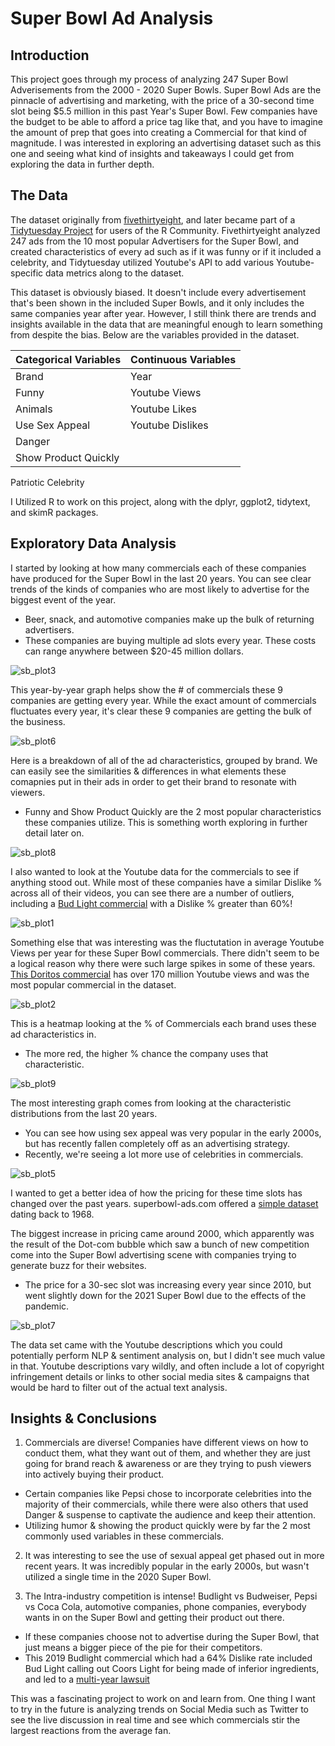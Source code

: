 # Super Bowl Ad Analysis

## Introduction
  
This project goes through my process of analyzing 247 Super Bowl Adverisements from the 2000 - 2020 Super Bowls.  Super Bowl Ads are the pinnacle of advertising and marketing, with the price of a 30-second time slot being $5.5 million in this past Year's Super Bowl.  Few companies have the budget to be able to afford a price tag like that, and you have to imagine the amount of prep that goes into creating a Commercial for that kind of magnitude.  I was interested in exploring an advertising dataset such as this one and seeing what kind of insights and takeaways I could get from exploring the data in further depth.

## The Data
The dataset originally from [fivethirtyeight](https://projects.fivethirtyeight.com/super-bowl-ads/), and later became part of a [Tidytuesday Project](https://github.com/rfordatascience/tidytuesday) for users of the R Community.  Fivethirtyeight analyzed 247 ads from the 10 most popular Advertisers for the Super Bowl, and created characteristics of every ad such as if it was funny or if it included a celebrity, and Tidytuesday utilized Youtube's API to add various Youtube-specific data metrics along to the dataset.

This dataset is obviously biased.  It doesn't include every advertisement that's been shown in the included Super Bowls, and it only includes the same companies year after year.  However, I still think there are trends and insights available in the data that are meaningful enough to learn something from despite the bias.  Below are the variables provided in the dataset.

Categorical Variables      | Continuous Variables    
-------------------------- | ---------------------- 
Brand | Year  
Funny               | Youtube Views
Animals           | Youtube Likes
Use Sex Appeal        | Youtube Dislikes
Danger  | 
Show Product Quickly          | 
Patriotic
Celebrity

I Utilized R to work on this project, along with the dplyr, ggplot2, tidytext, and skimR packages.

## Exploratory Data Analysis

I started by looking at how many commercials each of these companies have produced for the Super Bowl in the last 20 years.  You can see clear trends of the kinds of companies who are most likely to advertise for the biggest event of the year. 
  * Beer, snack, and automotive companies make up the bulk of returning advertisers.
  * These companies are buying multiple ad slots every year.  These costs can range anywhere between $20-45 million dollars.

![sb_plot3](https://user-images.githubusercontent.com/16946556/110707974-e7e88500-81ae-11eb-8016-21c46014f54f.png)

This year-by-year graph helps show the # of commercials these 9 companies are getting every year.  While the exact amount of commercials fluctuates every year, it's clear these 9 companies are getting the bulk of the business.

![sb_plot6](https://user-images.githubusercontent.com/16946556/110707969-e74fee80-81ae-11eb-8bdf-ba6dae8d6d6f.png)

Here is a breakdown of all of the ad characteristics, grouped by brand.  We can easily see the similarities & differences in what elements these comapnies put in their ads in order to get their brand to resonate with viewers.
  * Funny and Show Product Quickly are the 2 most popular characteristics these companies utilize.  This is something worth exploring in further detail later on.

![sb_plot8](https://user-images.githubusercontent.com/16946556/110707980-e919b200-81ae-11eb-961c-2f3a35b745e3.png)

I also wanted to look at the Youtube data for the commercials to see if anything stood out.  While most of these companies have a similar Dislike % across all of their videos, you can see there are a number of outliers, including a [Bud Light commercial](https://www.youtube.com/watch?v=hkSQ2Vr41bM) with a Dislike % greater than 60%!  

![sb_plot1](https://user-images.githubusercontent.com/16946556/110707979-e8811b80-81ae-11eb-857f-e1f37eb76cad.png)

Something else that was interesting was the fluctutation in average Youtube Views per year for these Super Bowl commercials.  There didn't seem to be a logical reason why there were such large spikes in some of these years.  [This Doritos commercial](https://www.youtube.com/watch?v=6SWNLDdnz0A) has over 170 million Youtube views and was the most popular commercial in the dataset.

![sb_plot2](https://user-images.githubusercontent.com/16946556/110709113-9214dc80-81b0-11eb-8dc7-d0e819398fb2.png)

This is a heatmap looking at the % of Commercials each brand uses these ad characteristics in.  
  * The more red, the higher % chance the company uses that characteristic.

![sb_plot9](https://user-images.githubusercontent.com/16946556/110708079-0cdcf800-81af-11eb-92eb-53d008f77024.png)

The most interesting graph comes from looking at the characteristic distributions from the last 20 years.  
  * You can see how using sex appeal was very popular in the early 2000s, but has recently fallen completely off as an advertising strategy.  
  * Recently, we're seeing a lot more use of celebrities in commercials.

![sb_plot5](https://user-images.githubusercontent.com/16946556/111010781-5e6eb980-834c-11eb-9db3-8c2a05bc7f7f.png)


I wanted to get a better idea of how the pricing for these time slots has changed over the past years.  superbowl-ads.com offered a [simple dataset](https://superbowl-ads.com/cost-of-super-bowl-advertising-breakdown-by-year/) dating back to 1968.  

The biggest increase in pricing came around 2000, which apparently was the result of the Dot-com bubble which saw a bunch of new competition come into the Super Bowl advertising scene with companies trying to generate buzz for their websites.
  * The price for a 30-sec slot was increasing every year since 2010, but went slightly down for the 2021 Super Bowl due to the effects of the pandemic.

![sb_plot7](https://user-images.githubusercontent.com/16946556/110707981-e919b200-81ae-11eb-84a8-a72fcc3bb3d4.png)


The data set came with the Youtube descriptions which you could potentially perform NLP & sentiment analysis on, but I didn't see much value in that.  Youtube descriptions vary wildly, and often include a lot of copyright infringement details or links to other social media sites & campaigns that would be hard to filter out of the actual text analysis.

## Insights & Conclusions

1. Commercials are diverse!  Companies have different views on how to conduct them, what they want out of them, and whether they are just going for brand reach & awareness or are they trying to push viewers into actively buying their product.  
  * Certain companies like Pepsi chose to incorporate celebrities into the majority of their commercials, while there were also others that used Danger & suspense to captivate the audience and keep their attention.  
  * Utilizing humor & showing the product quickly were by far the 2 most commonly used variables in these commercials.

2. It was interesting to see the use of sexual appeal get phased out in more recent years.  It was incredibly popular in the early 2000s, but wasn't utilized a single time in the 2020 Super Bowl.

3. The Intra-industry competition is intense!  Budlight vs Budweiser, Pepsi vs Coca Cola, automotive companies, phone companies, everybody wants in on the Super Bowl and getting their product out there.
  * If these companies choose not to advertise during the Super Bowl, that just means a bigger piece of the pie for their competitors.
  * This 2019 Budlight commercial which had a 64% Dislike rate included Bud Light calling out Coors Light for being made of inferior ingredients, and led to a [multi-year lawsuit](https://www.nytimes.com/2019/03/21/business/miller-lite-bud-light-lawsuit.html)


This was a fascinating project to work on and learn from.  One thing I want to try in the future is analyzing trends on Social Media such as Twitter to see the live discussion in real time and see which commercials stir the largest reactions from the average fan.  
